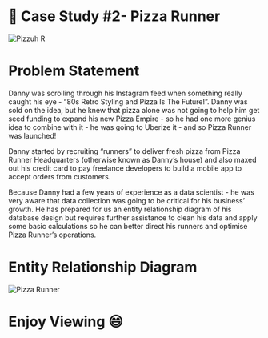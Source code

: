 # 🍕 Case Study #2- Pizza Runner
![Pizzuh R](https://github.com/dareyup/8-Week-SQL-Challenge/assets/88558602/fe3a5c03-8f7e-4adb-bc0b-d19af0cee43f)


# Problem Statement
Danny was scrolling through his Instagram feed when something really caught his eye - “80s Retro Styling and Pizza Is The Future!”. Danny was sold on the idea, but he knew that pizza alone was not going to help him get seed funding to expand his new Pizza Empire - so he had one more genius idea to combine with it - he was going to Uberize it - and so Pizza Runner was launched!

Danny started by recruiting “runners” to deliver fresh pizza from Pizza Runner Headquarters (otherwise known as Danny’s house) and also maxed out his credit card to pay freelance developers to build a mobile app to accept orders from customers.

Because Danny had a few years of experience as a data scientist - he was very aware that data collection was going to be critical for his business’ growth. He has prepared for us an entity relationship diagram of his database design but requires further assistance to clean his data and apply some basic calculations so he can better direct his runners and optimise Pizza Runner’s operations.

# Entity Relationship Diagram

![Pizza Runner](https://github.com/dareyup/8-Week-SQL-Challenge/assets/88558602/c0c92b65-d69d-4977-988f-d3c5bf7eb6c7)

# Enjoy Viewing 😄
